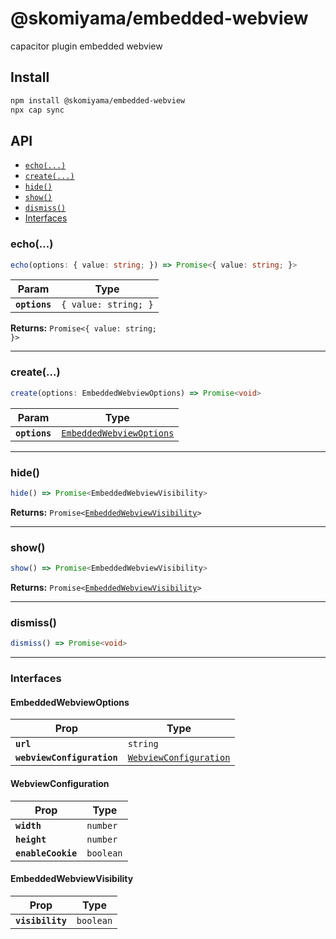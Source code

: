 # @skomiyama/embedded-webview

capacitor plugin embedded webview

## Install

```bash
npm install @skomiyama/embedded-webview
npx cap sync
```

## API

<docgen-index>

* [`echo(...)`](#echo)
* [`create(...)`](#create)
* [`hide()`](#hide)
* [`show()`](#show)
* [`dismiss()`](#dismiss)
* [Interfaces](#interfaces)

</docgen-index>

<docgen-api>
<!--Update the source file JSDoc comments and rerun docgen to update the docs below-->

### echo(...)

```typescript
echo(options: { value: string; }) => Promise<{ value: string; }>
```

| Param         | Type                            |
| ------------- | ------------------------------- |
| **`options`** | <code>{ value: string; }</code> |

**Returns:** <code>Promise&lt;{ value: string; }&gt;</code>

--------------------


### create(...)

```typescript
create(options: EmbeddedWebviewOptions) => Promise<void>
```

| Param         | Type                                                                      |
| ------------- | ------------------------------------------------------------------------- |
| **`options`** | <code><a href="#embeddedwebviewoptions">EmbeddedWebviewOptions</a></code> |

--------------------


### hide()

```typescript
hide() => Promise<EmbeddedWebviewVisibility>
```

**Returns:** <code>Promise&lt;<a href="#embeddedwebviewvisibility">EmbeddedWebviewVisibility</a>&gt;</code>

--------------------


### show()

```typescript
show() => Promise<EmbeddedWebviewVisibility>
```

**Returns:** <code>Promise&lt;<a href="#embeddedwebviewvisibility">EmbeddedWebviewVisibility</a>&gt;</code>

--------------------


### dismiss()

```typescript
dismiss() => Promise<void>
```

--------------------


### Interfaces


#### EmbeddedWebviewOptions

| Prop                       | Type                                                                  |
| -------------------------- | --------------------------------------------------------------------- |
| **`url`**                  | <code>string</code>                                                   |
| **`webviewConfiguration`** | <code><a href="#webviewconfiguration">WebviewConfiguration</a></code> |


#### WebviewConfiguration

| Prop               | Type                 |
| ------------------ | -------------------- |
| **`width`**        | <code>number</code>  |
| **`height`**       | <code>number</code>  |
| **`enableCookie`** | <code>boolean</code> |


#### EmbeddedWebviewVisibility

| Prop             | Type                 |
| ---------------- | -------------------- |
| **`visibility`** | <code>boolean</code> |

</docgen-api>
